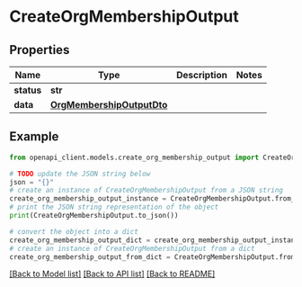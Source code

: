 # CreateOrgMembershipOutput


## Properties

Name | Type | Description | Notes
------------ | ------------- | ------------- | -------------
**status** | **str** |  | 
**data** | [**OrgMembershipOutputDto**](OrgMembershipOutputDto.md) |  | 

## Example

```python
from openapi_client.models.create_org_membership_output import CreateOrgMembershipOutput

# TODO update the JSON string below
json = "{}"
# create an instance of CreateOrgMembershipOutput from a JSON string
create_org_membership_output_instance = CreateOrgMembershipOutput.from_json(json)
# print the JSON string representation of the object
print(CreateOrgMembershipOutput.to_json())

# convert the object into a dict
create_org_membership_output_dict = create_org_membership_output_instance.to_dict()
# create an instance of CreateOrgMembershipOutput from a dict
create_org_membership_output_from_dict = CreateOrgMembershipOutput.from_dict(create_org_membership_output_dict)
```
[[Back to Model list]](../README.md#documentation-for-models) [[Back to API list]](../README.md#documentation-for-api-endpoints) [[Back to README]](../README.md)


